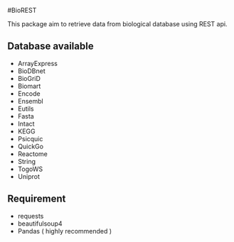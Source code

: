 #BioREST

This package aim to retrieve data from biological database using REST api.

## Database available
* ArrayExpress
* BioDBnet
* BioGriD
* Biomart
* Encode
* Ensembl
* Eutils
* Fasta
* Intact
* KEGG
* Psicquic
* QuickGo
* Reactome
* String
* TogoWS
* Uniprot

## Requirement
* requests
* beautifulsoup4
* Pandas ( highly recommended )